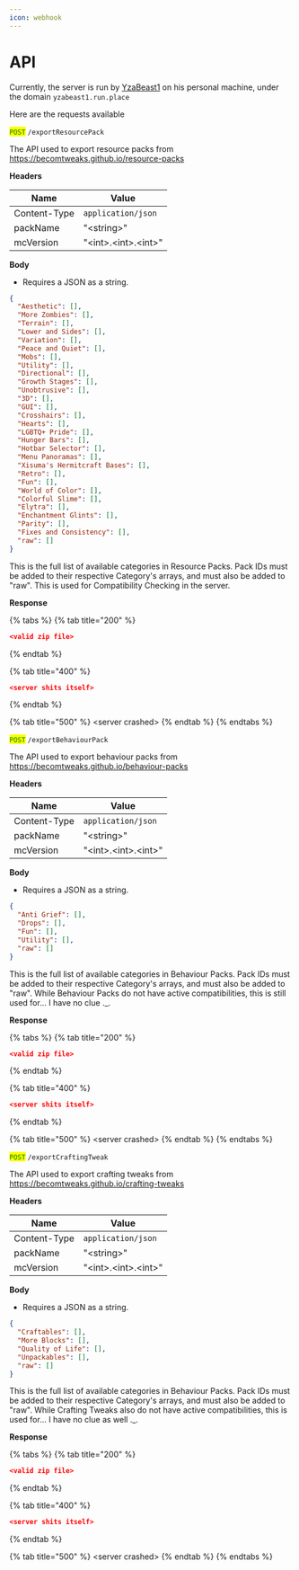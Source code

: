 ```yaml
---
icon: webhook
---
```


# API

Currently, the server is run by [YzaBeast1](https://github.com/YzaBeast1) on his personal machine, under the domain `yzabeast1.run.place`

Here are the requests available

<mark style="color:green;">`POST`</mark> `/exportResourcePack`

The API used to export resource packs from https://becomtweaks.github.io/resource-packs

**Headers**

<table data-full-width="true"><thead><tr><th>Name</th><th>Value</th></tr></thead><tbody><tr><td>Content-Type</td><td><code>application/json</code></td></tr><tr><td>packName</td><td>"&#x3C;string>"</td></tr><tr><td>mcVersion</td><td>"&#x3C;int>.&#x3C;int>.&#x3C;int>"</td></tr></tbody></table>

**Body**

* Requires a JSON as a string.

```json
{
  "Aesthetic": [],
  "More Zombies": [],
  "Terrain": [],
  "Lower and Sides": [],
  "Variation": [],
  "Peace and Quiet": [],
  "Mobs": [],
  "Utility": [],
  "Directional": [],
  "Growth Stages": [],
  "Unobtrusive": [],
  "3D": [],
  "GUI": [],
  "Crosshairs": [],
  "Hearts": [],
  "LGBTQ+ Pride": [],
  "Hunger Bars": [],
  "Hotbar Selector": [],
  "Menu Panoramas": [],
  "Xisuma's Hermitcraft Bases": [],
  "Retro": [],
  "Fun": [],
  "World of Color": [],
  "Colorful Slime": [],
  "Elytra": [],
  "Enchantment Glints": [],
  "Parity": [],
  "Fixes and Consistency": [],
  "raw": []
}
```

This is the full list of available categories in Resource Packs. Pack IDs must be added to their respective Category's arrays, and must also be added to "raw". This is used for Compatibility Checking in the server.

**Response**

{% tabs %}
{% tab title="200" %}
```json
<valid zip file>
```
{% endtab %}

{% tab title="400" %}
```json
<server shits itself>
```
{% endtab %}

{% tab title="500" %}
\<server crashed>
{% endtab %}
{% endtabs %}

<mark style="color:green;">`POST`</mark> `/exportBehaviourPack`

The API used to export behaviour packs from https://becomtweaks.github.io/behaviour-packs

**Headers**

<table data-full-width="true"><thead><tr><th>Name</th><th>Value</th></tr></thead><tbody><tr><td>Content-Type</td><td><code>application/json</code></td></tr><tr><td>packName</td><td>"&#x3C;string>"</td></tr><tr><td>mcVersion</td><td>"&#x3C;int>.&#x3C;int>.&#x3C;int>"</td></tr></tbody></table>

**Body**

* Requires a JSON as a string.

```json
{
  "Anti Grief": [],
  "Drops": [],
  "Fun": [],
  "Utility": [],
  "raw": []
}
```

This is the full list of available categories in Behaviour Packs. Pack IDs must be added to their respective Category's arrays, and must also be added to "raw". While Behaviour Packs do not have active compatibilities, this is still used for... I have no clue .\_.



**Response**

{% tabs %}
{% tab title="200" %}
```json
<valid zip file>
```
{% endtab %}

{% tab title="400" %}
```json
<server shits itself>
```
{% endtab %}

{% tab title="500" %}
\<server crashed>
{% endtab %}
{% endtabs %}

<mark style="color:green;">`POST`</mark> `/exportCraftingTweak`

The API used to export crafting tweaks from https://becomtweaks.github.io/crafting-tweaks

**Headers**

<table data-full-width="true"><thead><tr><th>Name</th><th>Value</th></tr></thead><tbody><tr><td>Content-Type</td><td><code>application/json</code></td></tr><tr><td>packName</td><td>"&#x3C;string>"</td></tr><tr><td>mcVersion</td><td>"&#x3C;int>.&#x3C;int>.&#x3C;int>"</td></tr></tbody></table>

**Body**

* Requires a JSON as a string.

```json
{
  "Craftables": [],
  "More Blocks": [],
  "Quality of Life": [],
  "Unpackables": [],
  "raw": []
}
```

This is the full list of available categories in Behaviour Packs. Pack IDs must be added to their respective Category's arrays, and must also be added to "raw". While Crafting Tweaks also do not have active compatibilities, this is used for... I have no clue as well .\_.



**Response**

{% tabs %}
{% tab title="200" %}
```json
<valid zip file>
```
{% endtab %}

{% tab title="400" %}
```json
<server shits itself>
```
{% endtab %}

{% tab title="500" %}
\<server crashed>
{% endtab %}
{% endtabs %}

